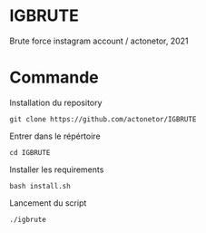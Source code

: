 # IGBRUTE

Brute force instagram account / actonetor, 2021

#  Commande

Installation du repository

```
git clone https://github.com/actonetor/IGBRUTE
```

Entrer dans le répértoire

```
cd IGBRUTE
```

Installer les requirements

```
bash install.sh
```

Lancement du script

```
./igbrute
```

